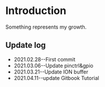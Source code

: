 # Introduction

Something represents my growth.

## Update log
- 2021.02.28--First commit
- 2021.03.06--Update pinctrl&gpio
- 2021.03.21--Update ION buffer
- 2021.04.11--update Gitbook Tutorial
